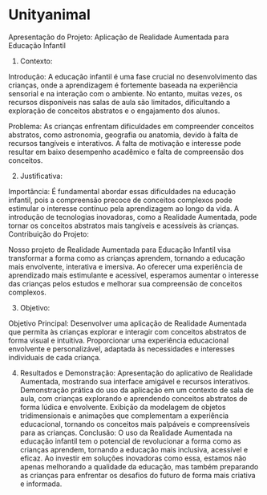 # Unityanimal

Apresentação do Projeto: Aplicação de Realidade Aumentada para Educação Infantil

1. Contexto:

Introdução:
A educação infantil é uma fase crucial no desenvolvimento das crianças, onde a aprendizagem é fortemente baseada na experiência sensorial e na interação com o ambiente.
No entanto, muitas vezes, os recursos disponíveis nas salas de aula são limitados, dificultando a exploração de conceitos abstratos e o engajamento dos alunos.

Problema:
As crianças enfrentam dificuldades em compreender conceitos abstratos, como astronomia, geografia ou anatomia, devido à falta de recursos tangíveis e interativos.
A falta de motivação e interesse pode resultar em baixo desempenho acadêmico e falta de compreensão dos conceitos.

2. Justificativa:

Importância:
É fundamental abordar essas dificuldades na educação infantil, pois a compreensão precoce de conceitos complexos pode estimular o interesse contínuo pela aprendizagem ao longo da vida.
A introdução de tecnologias inovadoras, como a Realidade Aumentada, pode tornar os conceitos abstratos mais tangíveis e acessíveis às crianças.
Contribuição do Projeto:

Nosso projeto de Realidade Aumentada para Educação Infantil visa transformar a forma como as crianças aprendem, tornando a educação mais envolvente, interativa e imersiva.
Ao oferecer uma experiência de aprendizado mais estimulante e acessível, esperamos aumentar o interesse das crianças pelos estudos e melhorar sua compreensão de conceitos complexos.

3. Objetivo:

Objetivo Principal:
Desenvolver uma aplicação de Realidade Aumentada que permita às crianças explorar e interagir com conceitos abstratos de forma visual e intuitiva.
Proporcionar uma experiência educacional envolvente e personalizável, adaptada às necessidades e interesses individuais de cada criança.

4. Resultados e Demonstração:
Apresentação do aplicativo de Realidade Aumentada, mostrando sua interface amigável e recursos interativos.
Demonstração prática do uso da aplicação em um contexto de sala de aula, com crianças explorando e aprendendo conceitos abstratos de forma lúdica e envolvente.
Exibição da modelagem de objetos tridimensionais e animações que complementam a experiência educacional, tornando os conceitos mais palpáveis e compreensíveis para as crianças.
Conclusão:
O uso da Realidade Aumentada na educação infantil tem o potencial de revolucionar a forma como as crianças aprendem, tornando a educação mais inclusiva, acessível e eficaz.
Ao investir em soluções inovadoras como essa, estamos não apenas melhorando a qualidade da educação, mas também preparando as crianças para enfrentar os desafios do futuro de forma mais criativa e informada.

